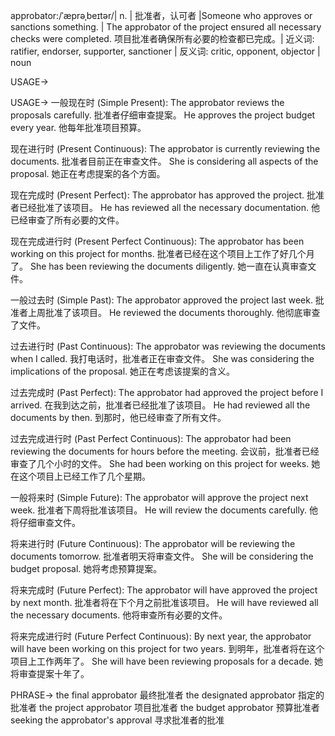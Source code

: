 approbator:/ˈæprəˌbeɪtər/| n. | 批准者，认可者 |Someone who approves or sanctions something. | The approbator of the project ensured all necessary checks were completed. 项目批准者确保所有必要的检查都已完成。| 近义词: ratifier, endorser, supporter, sanctioner | 反义词: critic, opponent, objector | noun

USAGE->

USAGE->
一般现在时 (Simple Present):
The approbator reviews the proposals carefully.  批准者仔细审查提案。
He approves the project budget every year. 他每年批准项目预算。


现在进行时 (Present Continuous):
The approbator is currently reviewing the documents. 批准者目前正在审查文件。
She is considering all aspects of the proposal. 她正在考虑提案的各个方面。


现在完成时 (Present Perfect):
The approbator has approved the project. 批准者已经批准了该项目。
He has reviewed all the necessary documentation. 他已经审查了所有必要的文件。


现在完成进行时 (Present Perfect Continuous):
The approbator has been working on this project for months. 批准者已经在这个项目上工作了好几个月了。
She has been reviewing the documents diligently. 她一直在认真审查文件。


一般过去时 (Simple Past):
The approbator approved the project last week. 批准者上周批准了该项目。
He reviewed the documents thoroughly. 他彻底审查了文件。


过去进行时 (Past Continuous):
The approbator was reviewing the documents when I called. 我打电话时，批准者正在审查文件。
She was considering the implications of the proposal. 她正在考虑该提案的含义。


过去完成时 (Past Perfect):
The approbator had approved the project before I arrived. 在我到达之前，批准者已经批准了该项目。
He had reviewed all the documents by then. 到那时，他已经审查了所有文件。


过去完成进行时 (Past Perfect Continuous):
The approbator had been reviewing the documents for hours before the meeting. 会议前，批准者已经审查了几个小时的文件。
She had been working on this project for weeks. 她在这个项目上已经工作了几个星期。


一般将来时 (Simple Future):
The approbator will approve the project next week. 批准者下周将批准该项目。
He will review the documents carefully. 他将仔细审查文件。


将来进行时 (Future Continuous):
The approbator will be reviewing the documents tomorrow. 批准者明天将审查文件。
She will be considering the budget proposal. 她将考虑预算提案。


将来完成时 (Future Perfect):
The approbator will have approved the project by next month. 批准者将在下个月之前批准该项目。
He will have reviewed all the necessary documents. 他将审查所有必要的文件。


将来完成进行时 (Future Perfect Continuous):
By next year, the approbator will have been working on this project for two years. 到明年，批准者将在这个项目上工作两年了。
She will have been reviewing proposals for a decade. 她将审查提案十年了。

PHRASE->
the final approbator  最终批准者
the designated approbator 指定的批准者
the project approbator 项目批准者
the budget approbator 预算批准者
seeking the approbator's approval 寻求批准者的批准
